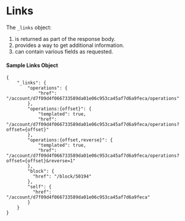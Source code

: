 # Links

The `_links` object:

1. is returned as part of the response body.
2. provides a way to get additional information.
3. can contain various fields as requested.

####

#### Sample Links Object

```
{
    "_links": {
        "operations": {
            "href": "/account/d7f09d4f066733589da01e06c953ca45af7d6a9feca/operations"
        },
        "operations:{offset}": {
            "templated": true,
            "href": "/account/d7f09d4f066733589da01e06c953ca45af7d6a9feca/operations?offset={offset}"
        },
        "operations:{offset,reverse}": {
            "templated": true,
            "href": "/account/d7f09d4f066733589da01e06c953ca45af7d6a9feca/operations?offset={offset}&reverse=1"
        },
        "block": {
          "href": "/block/50194"
        },
        "self": {
          "href": "/account/d7f09d4f066733589da01e06c953ca45af7d6a9feca"
        }
    }
}
```

